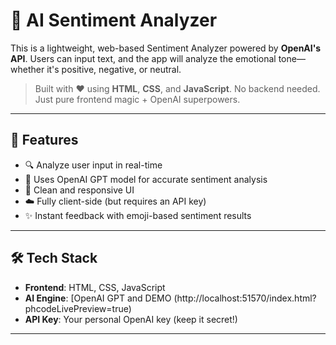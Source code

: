 # 🧠 AI Sentiment Analyzer

This is a lightweight, web-based Sentiment Analyzer powered by **OpenAI's API**. Users can input text, and the app will analyze the emotional tone—whether it's positive, negative, or neutral.

> Built with ❤️ using **HTML**, **CSS**, and **JavaScript**. No backend needed. Just pure frontend magic + OpenAI superpowers.

---

## 🚀 Features

- 🔍 Analyze user input in real-time
- 🧠 Uses OpenAI GPT model for accurate sentiment analysis
- 🌈 Clean and responsive UI
- ☁️ Fully client-side (but requires an API key)
- ✨ Instant feedback with emoji-based sentiment results

---

## 🛠️ Tech Stack

- **Frontend**: HTML, CSS, JavaScript
- **AI Engine**: [OpenAI GPT and DEMO (http://localhost:51570/index.html?phcodeLivePreview=true)
- **API Key**: Your personal OpenAI key (keep it secret!)

---



